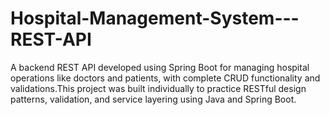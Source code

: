 # Hospital-Management-System---REST-API
A backend REST API developed using Spring Boot for managing hospital operations like doctors and patients, with complete CRUD functionality and validations.This project was built individually to practice RESTful design patterns, validation, and service layering using Java and Spring Boot.
